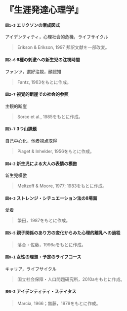 # 『生涯発達心理学』

#### `図1-3` エリクソンの漸成図式
アイデンティティ，心理社会的危機，ライフサイクル
> Erikson & Erikson, 1997 邦訳文献を一部改変。

#### `図2-6` 6種の刺激への新生児の注視時間
ファンツ，選好注視，顔認知
> Fantz, 1963をもとに作成。

#### `図2-7` 視覚的断崖での社会的参照
主観的断崖
> Sorce et al., 1985をもとに作成。

#### `図3-7` 3つ山課題
自己中心化，他者視点取得
> Piaget & Inhelder, 1956をもとに作成。

#### `図4-2` 新生児による大人の表情の模倣
新生児模倣
> Meltzoff & Moore, 1977; 1983をもとに作成。

#### `図4-3` ストレンジ・シチュエーション法の8場面
愛着
> 繁田，1987をもとに作成。

#### `図5-5` 親子関係のあり方の変化からみた心理的離乳への過程
> 落合・佐藤，1996aをもとに作成。

#### `図8-1` 女性の理想・予定のライフコース
キャリア，ライフサイクル
> 国立社会保障・人口問題研究所，2010aをもとに作成。

#### `表5-2` アイデンティティ・ステイタス
> Marcia, 1966；無藤，1979をもとに作成。



